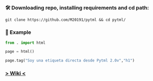 
### 🛠 Downloading repo, installing requirements and cd path:
```
git clone https://github.com/M20191/pytml && cd pytml/
```

### 🚀 Example
```python
from . import html

page = html()

page.tag("Soy una etiqueta directa desde Pytml 2.0v","h1")

```

### [> Wiki <](https://github.com/M20191/pytml/wiki/Pytml)
